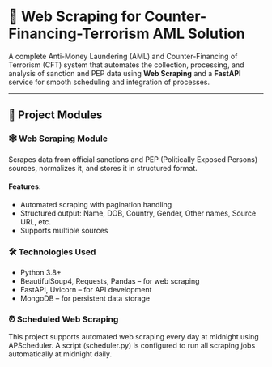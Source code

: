 # 💼 Web Scraping for Counter-Financing-Terrorism AML Solution

A complete Anti-Money Laundering (AML) and Counter-Financing of Terrorism (CFT) system that automates the collection, processing, and analysis of sanction and PEP data using **Web Scraping** and a **FastAPI** service for smooth scheduling and integration of processes.

---

## 🚀 Project Modules

### 🕸️ Web Scraping Module

Scrapes data from official sanctions and PEP (Politically Exposed Persons) sources, normalizes it, and stores it in structured format.

#### Features:
- Automated scraping with pagination handling
- Structured output: Name, DOB, Country, Gender, Other names, Source URL, etc.
- Supports multiple sources

### 🛠 Technologies Used
- Python 3.8+
- BeautifulSoup4, Requests, Pandas – for web scraping
- FastAPI, Uvicorn – for API development
- MongoDB – for persistent data storage

### ⏰ Scheduled Web Scraping
This project supports automated web scraping every day at midnight using APScheduler.
A script (scheduler.py) is configured to run all scraping jobs automatically at midnight daily.
